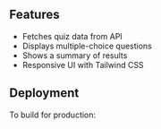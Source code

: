 
## Features

- Fetches quiz data from API
- Displays multiple-choice questions
- Shows a summary of results
- Responsive UI with Tailwind CSS

## Deployment

To build for production:
